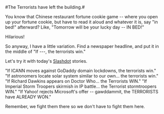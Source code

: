 #The Terrorists have left the building.#

You know that Chinese restaurant fortune cookie game -- where you open up your fortune cookie, but have to read it aloud and whatever it is, say "in bed!" afterward? Like, "Tomorrow will be your lucky day -- IN BED!"

Hilarious!

So anyway, I have a little variation. Find a newspaper headline, and put it in the middle of "If ---, the terrorists win."

Let's try it with today's [Slashdot](http://slashdot.org) stories.

"If ICANN moves against GoDaddy domain lockdowns, the terrorists win."
"If astronomers locate solar system similar to our own... the terrorists win."
"If Richard Dawkins appears on Doctor Who... the Terrorists WIN."
"If Imperial Storm Troopers skirmish in IP battle... the Terrorist stormtroopers WIN."
"If Yahoo! rejects Microsoft's offer -- gawddammit, the TERRORISTS have ALREADY WON."

Remember, we fight them there so we don't have to fight them here.

